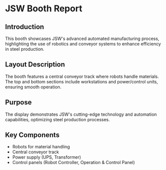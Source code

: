# JSW Booth Report

## Introduction
This booth showcases JSW's advanced automated manufacturing process, highlighting the use of robotics and conveyor systems to enhance efficiency in steel production.

## Layout Description
The booth features a central conveyor track where robots handle materials. The top and bottom sections include workstations and power/control units, ensuring smooth operation.

## Purpose
The display demonstrates JSW's cutting-edge technology and automation capabilities, optimizing steel production processes.

## Key Components
- Robots for material handling
- Central conveyor track
- Power supply (UPS, Transformer)
- Control panels (Robot Controller, Operation & Control Panel)